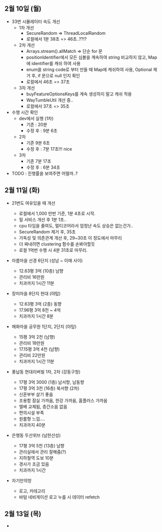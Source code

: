 
## 2월 10일 (월)

- 33번 시뮬레이터 속도 개선
	- 1차 개선
		- SecureRandom => ThreadLocalRandom
		- 로컬에서 1분 38초 => 46초..??!?
	- 2차 개선 
		- Arrays.stream().allMatch => 단순 for 문
		- positionIdentifier에서 모든 심볼을 계속하여 string 비교하지 않고, Map에 identifier를 캐쉬 하여 사용
		-  enum을 string code로 부터 만들 때 Map에 캐쉬하여 사용, Optional 제거 후, if 문으로 null 인지 확인
		- 로컬에서 46초 => 37초
	- 3차 개선 
		- buyFeatureOptionsKeys를 계속 생성하지 말고 캐쉬 적용
		- WayTumbleUtil 개선 중..
		- 로컬에서 37초 => 35초
- 수행 시간 확인
	- dev에서 실행 (1차)
		- 기존 : 20분
		- 수정 후 : 9분 6초
	- 2차
		- 기존 9분 6초
		- 수정 후 :  7분 17초!!! nice
	- 3차
		- 기존 7분 17초
		- 수정 후 : 6분 34초
- TODO : 진행률을 보여주면 어떨까..?

## 2월 11일 (화)

- 21번도 여유있을 때 개선
	- 로컬에서 1,000 만번 기준, 1분 4초로 시작.
	- 릴 서비스 개선 후 1분 1초..
	- cpu 타임을 줄여도, 멀티코어라서 엄청난 속도 상승은 없는건가..
	- SecureRandom 제거 후, 35초
	- 가독성 및 의존관계 개선 후, 29~30초 이 정도에서 마무리
	- 더 짜내려면 clustering 함수를 손봐야할듯
	- 로컬 1억번 수행 시 4분 31초로 마무리.

- 아름마을 선경 6단지 (성남 ~ 이매 사이)
	- 12.63평 3억 (10층) 남향
	- 관리비 16만원
	- 치과까지 1시간 11분
- 장미마을 8단지 현대 (야탑)
	- 12.63평 3억 (2층) 동향
	- 17.96평 3억 8천 ~ 4억
	- 치과까지 1시간 8분
- 매화마을 공무원 1단지, 2단지 (야탑)
	- 15평 3억 2천 (남향)
	- 관리비 18만원
	- 17.15평 3억 4천 (남향)
	- 관리비 22만원
	- 치과까지 1시간 11분
- 풍납동 현대리버빌 1차, 2차 (강동구청)
	- 17평 3억 3000 (1층) 남서향, 남동향
	- 17평 3억 3천 (16층) 북서향 (2차)
	- 신혼부부 살기 좋음
	- 조용함 잠실 가까움, 한강 가까움, 홈플러스 가까움
	- 엘베 교체됨, 층간소음 없음
	- 편의시설 부족
	- 원룸형 느낌....
	- 치과까지 40분
- 은행동 두산위브 (남한산성)
	- 17평 3억 5천 (13층) 남향
	- 관리실에서 관리 잘해줌(?)
	- 지하철역 도보 10분
	- 경사가 조금 있음
	- 치과까지 1시간

- 자기만의방
	- 로고, 카테고리
	- 바텀 네비게이션 로고 누를 시 데이터 refetch

## 2월 13일 (목)

- 